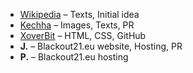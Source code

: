 * [Wikipedia](https://www.wikipedia.de/) – Texts, Initial idea
* [Kechha](https://twitter.com/KechhaHD) – Images, Texts, PR
* [XoverBit](https://twitter.com/t1m0n) – HTML, CSS, GitHub
* **J.** – Blackout21.eu website, Hosting, PR
* **P.** – Blackout21.eu hosting
